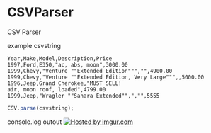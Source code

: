 CSVParser
=========

CSV Parser

example csvstring
```
Year,Make,Model,Description,Price
1997,Ford,E350,"ac, abs, moon",3000.00
1999,Chevy,"Venture ""Extended Edition""","",4900.00
1999,Chevy,"Venture ""Extended Edition, Very Large""",,5000.00
1996,Jeep,Grand Cherokee,"MUST SELL!
air, moon roof, loaded",4799.00
1999,Jeep,"Wragler ""Sahara Extended"",","",5555
```

```javascript
CSV.parse(csvstring);
```
console.log outout
<a href="http://imgur.com/fPtQFnr"><img src="http://i.imgur.com/fPtQFnr.png" title="Hosted by imgur.com" /></a>
